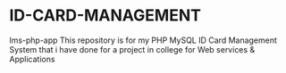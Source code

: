 # ID-CARD-MANAGEMENT
lms-php-app This repository is for my PHP MySQL ID Card Management System that i have done for a project in college for Web services & Applications
